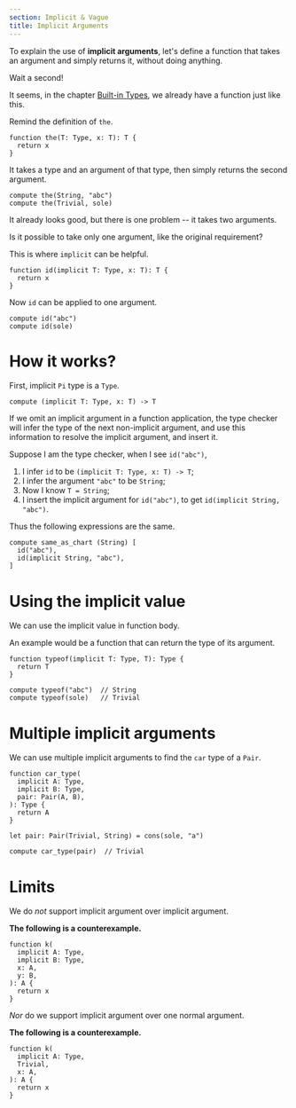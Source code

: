 ```yaml
---
section: Implicit & Vague
title: Implicit Arguments
---
```


To explain the use of **implicit arguments**,
let's define a function that takes an argument
and simply returns it, without doing anything.

Wait a second!

It seems, in the chapter [Built-in Types](../basic/01-built-in-types.md),
we already have a function just like this.

Remind the definition of `the`.

```cicada
function the(T: Type, x: T): T {
  return x
}
```

It takes a type and an argument of that type,
then simply returns the second argument.

```cicada
compute the(String, "abc")
compute the(Trivial, sole)
```

It already looks good, but there is one problem -- it takes two arguments.

Is it possible to take only one argument, like the original requirement?

This is where `implicit` can be helpful.

```cicada
function id(implicit T: Type, x: T): T {
  return x
}
```

Now `id` can be applied to one argument.

```cicada
compute id("abc")
compute id(sole)
```

# How it works?

First, implicit `Pi` type is a `Type`.

```cicada
compute (implicit T: Type, x: T) -> T
```

If we omit an implicit argument in a function application,
the type checker will infer the type of the next non-implicit argument,
and use this information to resolve the implicit argument, and insert it.

Suppose I am the type checker, when I see `id("abc")`,

1. I infer `id` to be `(implicit T: Type, x: T) -> T`;
2. I infer the argument `"abc"` to be `String`;
3. Now I know `T = String`;
4. I insert the implicit argument for `id("abc")`, to get `id(implicit String, "abc")`.

Thus the following expressions are the same.

```cicada
compute same_as_chart (String) [
  id("abc"),
  id(implicit String, "abc"),
]
```

# Using the implicit value

We can use the implicit value in function body.

An example would be a function that can return the type of its argument.

```cicada
function typeof(implicit T: Type, T): Type {
  return T
}

compute typeof("abc")  // String
compute typeof(sole)   // Trivial
```

# Multiple implicit arguments

We can use multiple implicit arguments to find the `car` type of a `Pair`.

```cicada
function car_type(
  implicit A: Type,
  implicit B: Type,
  pair: Pair(A, B),
): Type {
  return A
}

let pair: Pair(Trivial, String) = cons(sole, "a")

compute car_type(pair)  // Trivial
```

# Limits

We do _not_ support implicit argument over implicit argument.

**The following is a counterexample.**

```cicada counterexample
function k(
  implicit A: Type,
  implicit B: Type,
  x: A,
  y: B,
): A {
  return x
}
```

_Nor_ do we support implicit argument over one normal argument.

**The following is a counterexample.**

```cicada counterexample
function k(
  implicit A: Type,
  Trivial,
  x: A,
): A {
  return x
}
```
